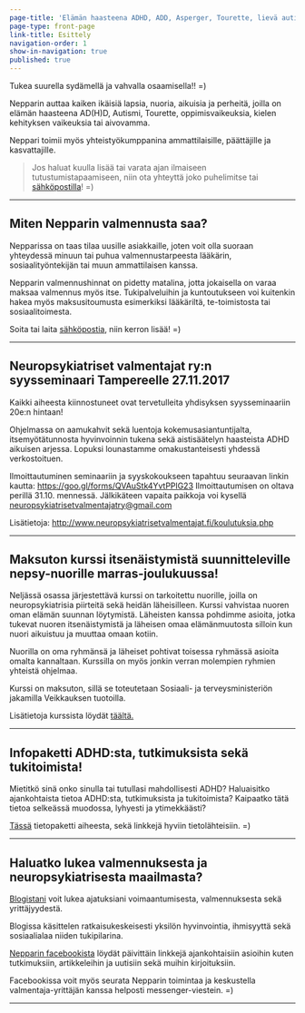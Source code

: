 ```yaml
---
page-title: 'Elämän haasteena ADHD, ADD, Asperger, Tourette, lievä autismi?'
page-type: front-page
link-title: Esittely
navigation-order: 1
show-in-navigation: true
published: true
---
```













Tukea suurella sydämellä ja vahvalla osaamisella!! =)

Nepparin auttaa kaiken ikäisiä lapsia, nuoria, aikuisia ja perheitä, joilla on elämän haasteena AD(H)D, Autismi, Tourette, oppimisvaikeuksia, kielen kehityksen vaikeuksia tai aivovamma. 

Neppari toimii myös yhteistyökumppanina ammattilaisille, päättäjille ja kasvattajille.

> Jos haluat kuulla lisää tai varata ajan ilmaiseen tutustumistapaamiseen, niin ota yhteyttä joko puhelimitse tai [sähköpostilla](/ota-yhteytta)! =)

___

## Miten Nepparin valmennusta saa?

Nepparissa on taas tilaa uusille asiakkaille, joten voit olla suoraan yhteydessä minuun tai puhua valmennustarpeesta lääkärin, sosiaalityöntekijän tai muun ammattilaisen kanssa.

Nepparin valmennushinnat on pidetty matalina, jotta jokaisella on varaa maksaa valmennus myös itse. Tukipalveluihin ja kuntoutukseen voi kuitenkin hakea myös maksusitoumusta esimerkiksi lääkäriltä, te-toimistosta tai sosiaalitoimesta.

Soita tai laita [sähköpostia](/ota-yhteytta), niin kerron lisää! =)

___

## Neuropsykiatriset valmentajat ry:n syysseminaari Tampereelle 27.11.2017

Kaikki aiheesta kiinnostuneet ovat tervetulleita yhdisyksen syysseminaariin 20e:n hintaan!

Ohjelmassa on aamukahvit sekä luentoja kokemusasiantuntijalta, itsemyötätunnosta hyvinvoinnin tukena sekä aistisäätelyn haasteista ADHD aikuisen arjessa. Lopuksi lounastamme omakustanteisesti yhdessä verkostoituen.

Ilmoittautuminen seminaariin ja syyskokoukseen tapahtuu seuraavan linkin kautta: https://goo.gl/forms/QVAuStk4YvtPPlG23 Ilmoittautumisen on oltava perillä 31.10. mennessä. Jälkikäteen vapaita paikkoja voi kysellä neuropsykiatrisetvalmentajatry@gmail.com

Lisätietoja: http://www.neuropsykiatrisetvalmentajat.fi/koulutuksia.php
___

##  Maksuton kurssi itsenäistymistä suunnitteleville nepsy-nuorille marras-joulukuussa!

Neljässä osassa järjestettävä kurssi on tarkoitettu nuorille, joilla on neuropsykiatrisia piirteitä sekä heidän läheisilleen. Kurssi vahvistaa nuoren oman elämän suunnan löytymistä. Läheisten kanssa pohdimme asioita, jotka tukevat nuoren itsenäistymistä ja läheisen omaa elämänmuutosta silloin kun nuori aikuistuu ja muuttaa omaan kotiin.

Nuorilla on oma ryhmänsä ja läheiset pohtivat toisessa ryhmässä asioita omalta kannaltaan. Kurssilla on myös jonkin verran molempien ryhmien yhteistä ohjelmaa.

Kurssi on maksuton, sillä se toteutetaan Sosiaali- ja terveysministeriön jakamilla Veikkauksen tuotoilla.

Lisätietoja kurssista löydät [täältä.](http://www.kvps.fi/tapahtumat/oma-elama-yhdessa-ja-erikseen-kurssi-2)

___

## Infopaketti ADHD:sta, tutkimuksista sekä tukitoimista!

Mietitkö sinä onko sinulla tai tutullasi mahdollisesti ADHD?
Haluaisitko ajankohtaista tietoa ADHD:sta, tutkimuksista ja tukitoimista?
Kaipaatko tätä tietoa selkeässä muodossa, lyhyesti ja ytimekkäästi?

[Tässä](/pieni-adhd-infopaketti) tietopaketti aiheesta, sekä linkkejä hyviin tietolähteisiin. =)

___

## Haluatko lukea valmennuksesta ja neuropsykiatrisesta maailmasta?

[Blogistani](/blogi) voit lukea ajatuksiani voimaantumisesta, valmennuksesta sekä yrittäjyydestä. 

Blogissa käsittelen ratkaisukeskeisesti yksilön hyvinvointia, ihmisyyttä sekä sosiaalialaa niiden tukipilarina.

[Nepparin facebookista](https://facebook.com/valmennuskeskus.neppari) löydät päivittäin linkkejä ajankohtaisiin asioihin kuten tutkimuksiin, artikkeleihin ja uutisiin sekä muihin kirjoituksiin. 

Facebookissa voit myös seurata Nepparin toimintaa ja keskustella valmentaja-yrittäjän kanssa helposti messenger-viestein. =)

___
